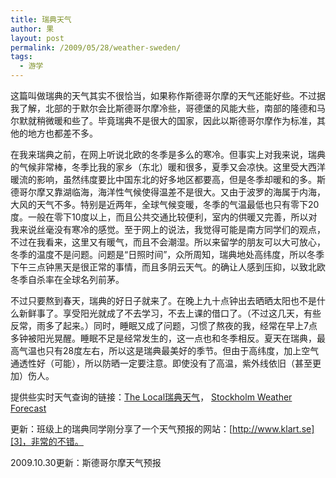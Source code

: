 ```yaml
---
title: 瑞典天气
author: 果
layout: post
permalink: /2009/05/28/weather-sweden/
tags:
  - 游学
---
```

这篇叫做瑞典的天气其实不很恰当，如果称作斯德哥尔摩的天气还能好些。不过据我了解，北部的于默尔会比斯德哥尔摩冷些，哥德堡的风能大些，南部的隆德和马尔默就稍微暖和些了。毕竟瑞典不是很大的国家，因此以斯德哥尔摩作为标准，其他的地方也都差不多。

在我来瑞典之前，在网上听说北欧的冬季是多么的寒冷。但事实上对我来说，瑞典的气候非常棒，冬季比我的家乡（东北）暖和很多，夏季又会凉快。这里受大西洋暖流的影响，虽然纬度要比中国东北的好多地区都要高，但是冬季却暖和的多。斯德哥尔摩又靠湖临海，海洋性气候使得温差不是很大。又由于波罗的海属于内海，大风的天气不多。特别是近两年，全球气候变暖，冬季的气温最低也只有零下20度。一般在零下10度以上，而且公共交通比较便利，室内的供暖又完善，所以对我来说丝毫没有寒冷的感觉。至于网上的说法，我觉得可能是南方同学们的观点，不过在我看来，这里又有暖气，而且不会潮湿。所以来留学的朋友可以大可放心，冬季的温度不是问题。问题是“日照时间”，众所周知，瑞典地处高纬度，所以冬季下午三点钟黑天是很正常的事情，而且多阴云天气。的确让人感到压抑，以致北欧冬季自杀率在全球名列前茅。

不过只要熬到春天，瑞典的好日子就来了。在晚上九十点钟出去晒晒太阳也不是什么新鲜事了。享受阳光就成了不去学习，不去上课的借口了。（不过这几天，有些反常，雨多了起来。）同时，睡眠又成了问题，习惯了熬夜的我，经常在早上7点多钟被阳光晃醒。睡眠不足是经常发生的，这一点也和冬季相反。夏天在瑞典，最高气温也只有28度左右，所以这是瑞典最美好的季节。但由于高纬度，加上空气通透性好（可能），所以防晒一定要注意。即使没有了高温，紫外线依旧（甚至更加）伤人。

提供些实时天气查询的链接：[The Local瑞典天气][1]， [Stockholm Weather Forecast][2]

更新：班级上的瑞典同学刚分享了一个天气预报的网站：[http://www.klart.se][3]，非常的不错。

2009.10.30更新：斯德哥尔摩天气预报

 [1]: http://www.thelocal.se/weather/
 [2]: http://www.weather.com/outlook/travel/businesstraveler/local/SWXX0031?lswe=stockholm&lwsa=Weather36HourBusinessTravelerCommand&from=searchbox_typeahead
 [3]: http://www.klart.se/